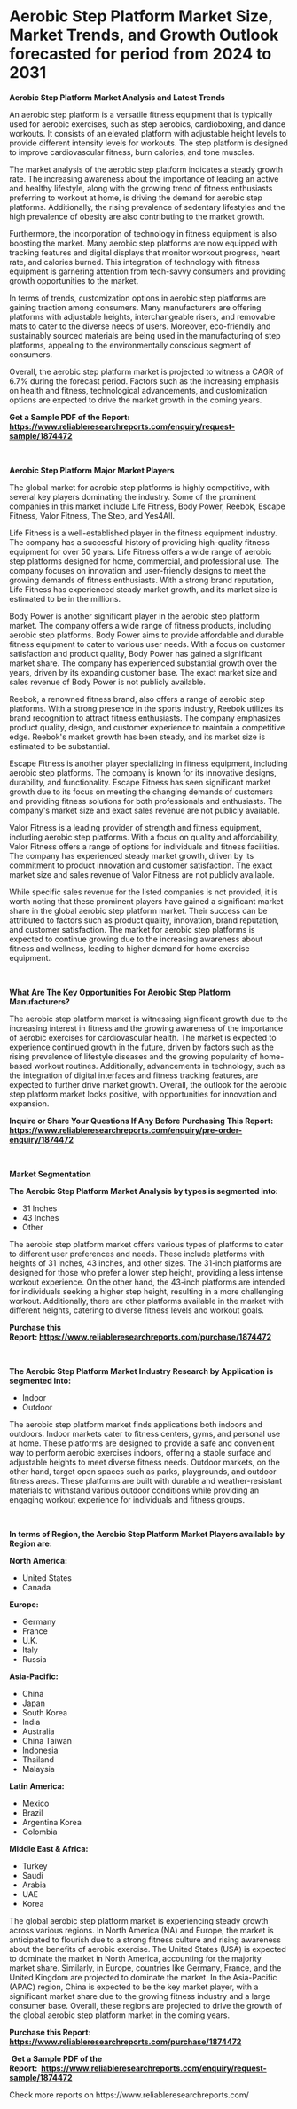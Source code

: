 <p><h1>Aerobic Step Platform Market Size, Market Trends, and Growth Outlook forecasted for period from 2024 to 2031</h1></p><p><strong>Aerobic Step Platform Market Analysis and Latest Trends</strong></p>
<p><p>An aerobic step platform is a versatile fitness equipment that is typically used for aerobic exercises, such as step aerobics, cardioboxing, and dance workouts. It consists of an elevated platform with adjustable height levels to provide different intensity levels for workouts. The step platform is designed to improve cardiovascular fitness, burn calories, and tone muscles.</p><p>The market analysis of the aerobic step platform indicates a steady growth rate. The increasing awareness about the importance of leading an active and healthy lifestyle, along with the growing trend of fitness enthusiasts preferring to workout at home, is driving the demand for aerobic step platforms. Additionally, the rising prevalence of sedentary lifestyles and the high prevalence of obesity are also contributing to the market growth.</p><p>Furthermore, the incorporation of technology in fitness equipment is also boosting the market. Many aerobic step platforms are now equipped with tracking features and digital displays that monitor workout progress, heart rate, and calories burned. This integration of technology with fitness equipment is garnering attention from tech-savvy consumers and providing growth opportunities to the market.</p><p>In terms of trends, customization options in aerobic step platforms are gaining traction among consumers. Many manufacturers are offering platforms with adjustable heights, interchangeable risers, and removable mats to cater to the diverse needs of users. Moreover, eco-friendly and sustainably sourced materials are being used in the manufacturing of step platforms, appealing to the environmentally conscious segment of consumers.</p><p>Overall, the aerobic step platform market is projected to witness a CAGR of 6.7% during the forecast period. Factors such as the increasing emphasis on health and fitness, technological advancements, and customization options are expected to drive the market growth in the coming years.</p></p>
<p><strong>Get a Sample PDF of the Report:&nbsp; <a href="https://www.reliableresearchreports.com/enquiry/request-sample/1874472">https://www.reliableresearchreports.com/enquiry/request-sample/1874472</a></strong></p>
<p>&nbsp;</p>
<p><strong>Aerobic Step Platform Major Market Players</strong></p>
<p><p>The global market for aerobic step platforms is highly competitive, with several key players dominating the industry. Some of the prominent companies in this market include Life Fitness, Body Power, Reebok, Escape Fitness, Valor Fitness, The Step, and Yes4All.</p><p>Life Fitness is a well-established player in the fitness equipment industry. The company has a successful history of providing high-quality fitness equipment for over 50 years. Life Fitness offers a wide range of aerobic step platforms designed for home, commercial, and professional use. The company focuses on innovation and user-friendly designs to meet the growing demands of fitness enthusiasts. With a strong brand reputation, Life Fitness has experienced steady market growth, and its market size is estimated to be in the millions.</p><p>Body Power is another significant player in the aerobic step platform market. The company offers a wide range of fitness products, including aerobic step platforms. Body Power aims to provide affordable and durable fitness equipment to cater to various user needs. With a focus on customer satisfaction and product quality, Body Power has gained a significant market share. The company has experienced substantial growth over the years, driven by its expanding customer base. The exact market size and sales revenue of Body Power is not publicly available.</p><p>Reebok, a renowned fitness brand, also offers a range of aerobic step platforms. With a strong presence in the sports industry, Reebok utilizes its brand recognition to attract fitness enthusiasts. The company emphasizes product quality, design, and customer experience to maintain a competitive edge. Reebok's market growth has been steady, and its market size is estimated to be substantial.</p><p>Escape Fitness is another player specializing in fitness equipment, including aerobic step platforms. The company is known for its innovative designs, durability, and functionality. Escape Fitness has seen significant market growth due to its focus on meeting the changing demands of customers and providing fitness solutions for both professionals and enthusiasts. The company's market size and exact sales revenue are not publicly available.</p><p>Valor Fitness is a leading provider of strength and fitness equipment, including aerobic step platforms. With a focus on quality and affordability, Valor Fitness offers a range of options for individuals and fitness facilities. The company has experienced steady market growth, driven by its commitment to product innovation and customer satisfaction. The exact market size and sales revenue of Valor Fitness are not publicly available.</p><p>While specific sales revenue for the listed companies is not provided, it is worth noting that these prominent players have gained a significant market share in the global aerobic step platform market. Their success can be attributed to factors such as product quality, innovation, brand reputation, and customer satisfaction. The market for aerobic step platforms is expected to continue growing due to the increasing awareness about fitness and wellness, leading to higher demand for home exercise equipment.</p></p>
<p>&nbsp;</p>
<p><strong>What Are The Key Opportunities For Aerobic Step Platform Manufacturers?</strong></p>
<p><p>The aerobic step platform market is witnessing significant growth due to the increasing interest in fitness and the growing awareness of the importance of aerobic exercises for cardiovascular health. The market is expected to experience continued growth in the future, driven by factors such as the rising prevalence of lifestyle diseases and the growing popularity of home-based workout routines. Additionally, advancements in technology, such as the integration of digital interfaces and fitness tracking features, are expected to further drive market growth. Overall, the outlook for the aerobic step platform market looks positive, with opportunities for innovation and expansion.</p></p>
<p><strong>Inquire or Share Your Questions If Any Before Purchasing This Report: <a href="https://www.reliableresearchreports.com/enquiry/pre-order-enquiry/1874472">https://www.reliableresearchreports.com/enquiry/pre-order-enquiry/1874472</a></strong></p>
<p>&nbsp;</p>
<p><strong>Market Segmentation</strong></p>
<p><strong>The Aerobic Step Platform Market Analysis by types is segmented into:</strong></p>
<p><ul><li>31 Inches</li><li>43 Inches</li><li>Other</li></ul></p>
<p><p>The aerobic step platform market offers various types of platforms to cater to different user preferences and needs. These include platforms with heights of 31 inches, 43 inches, and other sizes. The 31-inch platforms are designed for those who prefer a lower step height, providing a less intense workout experience. On the other hand, the 43-inch platforms are intended for individuals seeking a higher step height, resulting in a more challenging workout. Additionally, there are other platforms available in the market with different heights, catering to diverse fitness levels and workout goals.</p></p>
<p><strong>Purchase this Report:&nbsp;<a href="https://www.reliableresearchreports.com/purchase/1874472">https://www.reliableresearchreports.com/purchase/1874472</a></strong></p>
<p>&nbsp;</p>
<p><strong>The Aerobic Step Platform Market Industry Research by Application is segmented into:</strong></p>
<p><ul><li>Indoor</li><li>Outdoor</li></ul></p>
<p><p>The aerobic step platform market finds applications both indoors and outdoors. Indoor markets cater to fitness centers, gyms, and personal use at home. These platforms are designed to provide a safe and convenient way to perform aerobic exercises indoors, offering a stable surface and adjustable heights to meet diverse fitness needs. Outdoor markets, on the other hand, target open spaces such as parks, playgrounds, and outdoor fitness areas. These platforms are built with durable and weather-resistant materials to withstand various outdoor conditions while providing an engaging workout experience for individuals and fitness groups.</p></p>
<p>&nbsp;</p>
<p><strong>In terms of Region, the Aerobic Step Platform Market Players available by Region are:</strong></p>
<p>
    <p> <strong> North America: </strong>
        <ul>
            <li>United States</li>
            <li>Canada</li>
        </ul>
        </p> 
    <p> <strong> Europe: </strong>
        <ul>
            <li>Germany</li>
            <li>France</li>
            <li>U.K.</li>
            <li>Italy</li>
            <li>Russia</li>
        </ul>
        </p> 
    <p> <strong> Asia-Pacific: </strong>
        <ul>
            <li>China</li>
            <li>Japan</li>
            <li>South Korea</li>
            <li>India</li>
            <li>Australia</li>
            <li>China Taiwan</li>
            <li>Indonesia</li>
            <li>Thailand</li>
            <li>Malaysia</li>
        </ul>
        </p> 
    <p> <strong> Latin America: </strong>
        <ul>
            <li>Mexico</li>
            <li>Brazil</li>
            <li>Argentina Korea</li>
            <li>Colombia</li>
        </ul>
        </p> 
    <p> <strong> Middle East & Africa: </strong>
        <ul>
            <li>Turkey</li>
            <li>Saudi</li>
            <li>Arabia</li>
            <li>UAE</li>
            <li>Korea</li>
        </ul>
    </p>
    </p>
<p><p>The global aerobic step platform market is experiencing steady growth across various regions. In North America (NA) and Europe, the market is anticipated to flourish due to a strong fitness culture and rising awareness about the benefits of aerobic exercise. The United States (USA) is expected to dominate the market in North America, accounting for the majority market share. Similarly, in Europe, countries like Germany, France, and the United Kingdom are projected to dominate the market. In the Asia-Pacific (APAC) region, China is expected to be the key market player, with a significant market share due to the growing fitness industry and a large consumer base. Overall, these regions are projected to drive the growth of the global aerobic step platform market in the coming years.</p></p>
<p><strong>Purchase this Report: <a href="https://www.reliableresearchreports.com/purchase/1874472">https://www.reliableresearchreports.com/purchase/1874472</a></strong></p>
<p>&nbsp;<strong>Get a Sample PDF of the Report:&nbsp;&nbsp;<a href="https://www.reliableresearchreports.com/enquiry/request-sample/1874472">https://www.reliableresearchreports.com/enquiry/request-sample/1874472</a></strong></p>
<p><strong></strong></p>
<p>Check more reports on https://www.reliableresearchreports.com/</p>